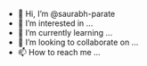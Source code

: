- 👋 Hi, I’m @saurabh-parate
- 👀 I’m interested in ...
- 🌱 I’m currently learning ...
- 💞️ I’m looking to collaborate on ...
- 📫 How to reach me ...

<!---
saurabh-parate/saurabh-parate is a ✨ special ✨ repository because its `README.md` (this file) appears on your GitHub profile.
You can click the Preview link to take a look at your changes.
--->
